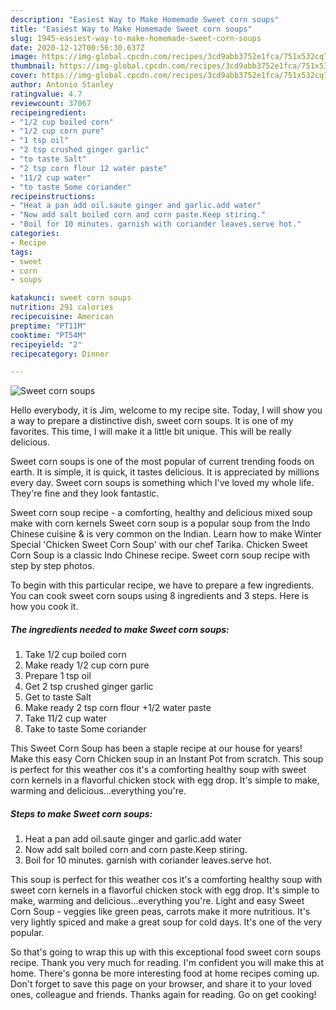 ```yaml
---
description: "Easiest Way to Make Homemade Sweet corn soups"
title: "Easiest Way to Make Homemade Sweet corn soups"
slug: 1945-easiest-way-to-make-homemade-sweet-corn-soups
date: 2020-12-12T00:56:30.637Z
image: https://img-global.cpcdn.com/recipes/3cd9abb3752e1fca/751x532cq70/sweet-corn-soups-recipe-main-photo.jpg
thumbnail: https://img-global.cpcdn.com/recipes/3cd9abb3752e1fca/751x532cq70/sweet-corn-soups-recipe-main-photo.jpg
cover: https://img-global.cpcdn.com/recipes/3cd9abb3752e1fca/751x532cq70/sweet-corn-soups-recipe-main-photo.jpg
author: Antonio Stanley
ratingvalue: 4.7
reviewcount: 37067
recipeingredient:
- "1/2 cup boiled corn"
- "1/2 cup corn pure"
- "1 tsp oil"
- "2 tsp crushed ginger garlic"
- "to taste Salt"
- "2 tsp corn flour 12 water paste"
- "11/2 cup water"
- "to taste Some coriander"
recipeinstructions:
- "Heat a pan add oil.saute ginger and garlic.add water"
- "Now add salt boiled corn and corn paste.Keep stiring."
- "Boil for 10 minutes. garnish with coriander leaves.serve hot."
categories:
- Recipe
tags:
- sweet
- corn
- soups

katakunci: sweet corn soups 
nutrition: 291 calories
recipecuisine: American
preptime: "PT11M"
cooktime: "PT54M"
recipeyield: "2"
recipecategory: Dinner

---
```



![Sweet corn soups](https://img-global.cpcdn.com/recipes/3cd9abb3752e1fca/751x532cq70/sweet-corn-soups-recipe-main-photo.jpg)

Hello everybody, it is Jim, welcome to my recipe site. Today, I will show you a way to prepare a distinctive dish, sweet corn soups. It is one of my favorites. This time, I will make it a little bit unique. This will be really delicious.

Sweet corn soups is one of the most popular of current trending foods on earth. It is simple, it is quick, it tastes delicious. It is appreciated by millions every day. Sweet corn soups is something which I've loved my whole life. They're fine and they look fantastic.

Sweet corn soup recipe - a comforting, healthy and delicious mixed soup make with corn kernels Sweet corn soup is a popular soup from the Indo Chinese cuisine &amp; is very common on the Indian. Learn how to make Winter Special &#39;Chicken Sweet Corn Soup&#39; with our chef Tarika. Chicken Sweet Corn Soup is a classic Indo Chinese recipe. Sweet corn soup recipe with step by step photos.


To begin with this particular recipe, we have to prepare a few ingredients. You can cook sweet corn soups using 8 ingredients and 3 steps. Here is how you cook it.

<!--inarticleads1-->

##### The ingredients needed to make Sweet corn soups:

1. Take 1/2 cup boiled corn
1. Make ready 1/2 cup corn pure
1. Prepare 1 tsp oil
1. Get 2 tsp crushed ginger garlic
1. Get to taste Salt
1. Make ready 2 tsp corn flour +1/2 water paste
1. Take 11/2 cup water
1. Take to taste Some coriander


This Sweet Corn Soup has been a staple recipe at our house for years! Make this easy Corn Chicken soup in an Instant Pot from scratch. This soup is perfect for this weather cos it&#39;s a comforting healthy soup with sweet corn kernels in a flavorful chicken stock with egg drop. It&#39;s simple to make, warming and delicious…everything you&#39;re. 

<!--inarticleads2-->

##### Steps to make Sweet corn soups:

1. Heat a pan add oil.saute ginger and garlic.add water
1. Now add salt boiled corn and corn paste.Keep stiring.
1. Boil for 10 minutes. garnish with coriander leaves.serve hot.


This soup is perfect for this weather cos it&#39;s a comforting healthy soup with sweet corn kernels in a flavorful chicken stock with egg drop. It&#39;s simple to make, warming and delicious…everything you&#39;re. Light and easy Sweet Corn Soup - veggies like green peas, carrots make it more nutritious. It&#39;s very lightly spiced and make a great soup for cold days. It&#39;s one of the very popular. 

So that's going to wrap this up with this exceptional food sweet corn soups recipe. Thank you very much for reading. I'm confident you will make this at home. There's gonna be more interesting food at home recipes coming up. Don't forget to save this page on your browser, and share it to your loved ones, colleague and friends. Thanks again for reading. Go on get cooking!
